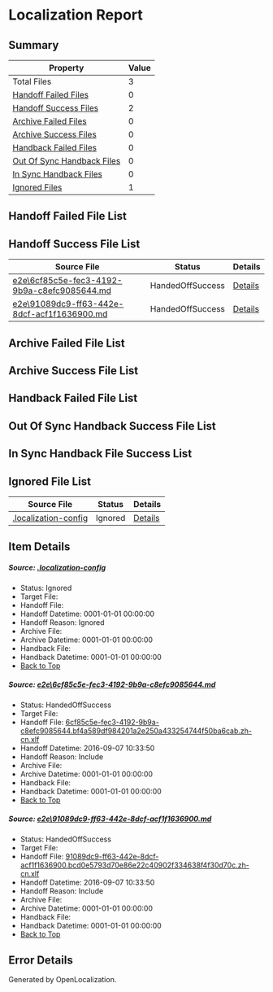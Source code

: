 # <a name='report-top'></a> Localization Report

## Summary
 Property | Value 
 -------- | ----- 
 Total Files | 3
[ Handoff Failed Files ](#handoff-failed-list)| 0
[ Handoff Success Files ](#handoff-success-list)| 2
[ Archive Failed Files ](#archive-failed-list)| 0
[ Archive Success Files ](#archive-success-list)| 0
[ Handback Failed Files ](#handback-failed-list)| 0
[ Out Of Sync Handback Files ](#outofsync-handback-success-list)| 0
[ In Sync Handback Files ](#insync-handback-success-list)| 0
[ Ignored Files ](#ignored-list)| 1

## <a name='handoff-failed-list'></a> Handoff Failed File List

## <a name='handoff-success-list'></a> Handoff Success File List
 Source File | Status | Details 
 ----------- | ------ | ------- 
 [e2e\6cf85c5e-fec3-4192-9b9a-c8efc9085644.md](https://github.com/OpenLocalizationTestOrg/ol-test0/blob/6ecbc7a3977b96217eec4eab3223e74c425ed728/e2e/6cf85c5e-fec3-4192-9b9a-c8efc9085644.md) | HandedOffSuccess | [Details](#573107231a6f04ec257fdc905d6becd85b80801d1)
 [e2e\91089dc9-ff63-442e-8dcf-acf1f1636900.md](https://github.com/OpenLocalizationTestOrg/ol-test0/blob/6ecbc7a3977b96217eec4eab3223e74c425ed728/e2e/91089dc9-ff63-442e-8dcf-acf1f1636900.md) | HandedOffSuccess | [Details](#12fab36295c2fda169225268d5265eafcde376912)

## <a name='archive-failed-list'></a> Archive Failed File List

## <a name='archive-success-list'></a> Archive Success File List

## <a name='handback-failed-list'></a> Handback Failed File List

## <a name='outofsync-handback-success-list'></a> Out Of Sync Handback Success File List

## <a name='insync-handback-success-list'></a> In Sync Handback File Success List

## <a name='ignored-list'></a> Ignored File List
 Source File | Status | Details 
 ----------- | ------ | ------- 
 [.localization-config](https://github.com/OpenLocalizationTestOrg/ol-test0/blob/6ecbc7a3977b96217eec4eab3223e74c425ed728/.localization-config) | Ignored | [Details](#3d4f252ac210baf56311d7e97dcc2db10974dbd20)

## Item Details
##### <a name='3d4f252ac210baf56311d7e97dcc2db10974dbd20'></a> Source: [.localization-config](https://github.com/OpenLocalizationTestOrg/ol-test0/blob/6ecbc7a3977b96217eec4eab3223e74c425ed728/.localization-config)
* Status: Ignored
* Target File: 
* Handoff File: 
* Handoff Datetime: 0001-01-01 00:00:00
* Handoff Reason: Ignored
* Archive File: 
* Archive Datetime: 0001-01-01 00:00:00
* Handback File: 
* Handback Datetime: 0001-01-01 00:00:00
* [Back to Top](#report-top)

##### <a name='573107231a6f04ec257fdc905d6becd85b80801d1'></a> Source: [e2e\6cf85c5e-fec3-4192-9b9a-c8efc9085644.md](https://github.com/OpenLocalizationTestOrg/ol-test0/blob/6ecbc7a3977b96217eec4eab3223e74c425ed728/e2e/6cf85c5e-fec3-4192-9b9a-c8efc9085644.md)
* Status: HandedOffSuccess
* Target File: 
* Handoff File: [6cf85c5e-fec3-4192-9b9a-c8efc9085644.bf4a589df984201a2e250a433254744f50ba6cab.zh-cn.xlf](https://github.com/OpenLocalizationTestOrg/ol-test0-handoff/blob/3e7f5bd3de7a3e84d3e18a22d4353765968ff698/ol-handoff/OpenLocalizationTestOrg/ol-test0-zhcn/ci/ht/6cf85c5e-fec3-4192-9b9a-c8efc9085644.bf4a589df984201a2e250a433254744f50ba6cab.zh-cn.xlf)
* Handoff Datetime: 2016-09-07 10:33:50
* Handoff Reason: Include
* Archive File: 
* Archive Datetime: 0001-01-01 00:00:00
* Handback File: 
* Handback Datetime: 0001-01-01 00:00:00
* [Back to Top](#report-top)

##### <a name='12fab36295c2fda169225268d5265eafcde376912'></a> Source: [e2e\91089dc9-ff63-442e-8dcf-acf1f1636900.md](https://github.com/OpenLocalizationTestOrg/ol-test0/blob/6ecbc7a3977b96217eec4eab3223e74c425ed728/e2e/91089dc9-ff63-442e-8dcf-acf1f1636900.md)
* Status: HandedOffSuccess
* Target File: 
* Handoff File: [91089dc9-ff63-442e-8dcf-acf1f1636900.bcd0e5793d70e86e22c40902f334638f4f30d70c.zh-cn.xlf](https://github.com/OpenLocalizationTestOrg/ol-test0-handoff/blob/3e7f5bd3de7a3e84d3e18a22d4353765968ff698/ol-handoff/OpenLocalizationTestOrg/ol-test0-zhcn/ci/ht/91089dc9-ff63-442e-8dcf-acf1f1636900.bcd0e5793d70e86e22c40902f334638f4f30d70c.zh-cn.xlf)
* Handoff Datetime: 2016-09-07 10:33:50
* Handoff Reason: Include
* Archive File: 
* Archive Datetime: 0001-01-01 00:00:00
* Handback File: 
* Handback Datetime: 0001-01-01 00:00:00
* [Back to Top](#report-top)


## Error Details

Generated by OpenLocalization.
